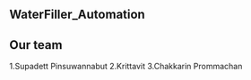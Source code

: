 ## WaterFiller_Automation

## Our team
1.Supadett Pinsuwannabut
2.Krittavit
3.Chakkarin Prommachan


